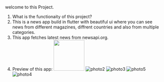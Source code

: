 welcome to this  Project.

1) What is the functionaity of this project?
2) This is a news app build in flutter with beautiful ui where you can see news from different magazines, diffrent countries and also from multiple categories.
3) This app fetches latest news from newsapi.org.
4) Preview of this app:
     <img src="https://user-images.githubusercontent.com/77438541/126978906-13c67260-d220-4f1b-b415-f16cbedf800c.jpeg" width=100px height=100px>
     ![photo2](https://user-images.githubusercontent.com/77438541/126978275-412f171d-48fa-4676-b99b-b8563baaa344.jpeg)
     ![photo3](https://user-images.githubusercontent.com/77438541/126978303-9a195713-7ea8-4d8d-b287-9e075c6ac6c7.jpeg)
     ![photo5](https://user-images.githubusercontent.com/77438541/126978380-83a01e27-edef-4471-857e-5e33e5d38706.jpeg)
     ![photo4](https://user-images.githubusercontent.com/77438541/126978343-1b6968e2-c544-4c8e-8473-8993ef5b1618.jpeg)



